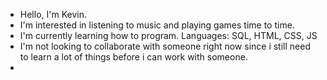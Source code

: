 - Hello, I'm Kevin.
- I'm interested in listening to music and playing games time to time.
- I'm currently learning how to program. Languages: SQL, HTML, CSS, JS
- I'm not looking to collaborate with someone right now since i still need to learn a lot of things before i can work with someone.
- 
<!---
KevinMald101/KevinMald101 is a ✨ special ✨ repository because its `README.md` (this file) appears on your GitHub profile.
You can click the Preview link to take a look at your changes.
--->
